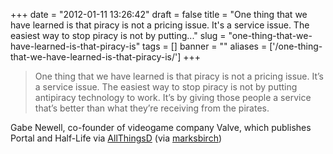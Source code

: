 
+++
date = "2012-01-11 13:26:42"
draft = false
title = "One thing that we have learned is that piracy is not a pricing issue. It's a service issue. The easiest way to stop piracy is not by putting..."
slug = "one-thing-that-we-have-learned-is-that-piracy-is"
tags = []
banner = ""
aliases = ['/one-thing-that-we-have-learned-is-that-piracy-is/']
+++

<blockquote><p>One thing that we have learned is that piracy is not a pricing issue. It’s a service issue. The easiest way to stop piracy is not by putting antipiracy technology to work. It’s by giving those people a service that’s better than what they’re receiving from the pirates.</p></blockquote> Gabe Newell, co-founder of videogame company Valve, which publishes Portal and Half-Life via <a href="http://allthingsd.com" target="_blank">AllThingsD</a> (via <a class="tumblr_blog" href="http://birch.co/" target="_blank">marksbirch</a>)

